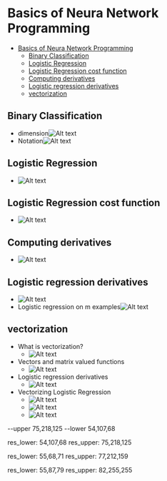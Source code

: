 # Basics of Neura Network Programming

- [Basics of Neura Network Programming](#basics-of-neura-network-programming)
  - [Binary Classification](#binary-classification)
  - [Logistic Regression](#logistic-regression)
  - [Logistic Regression cost function](#logistic-regression-cost-function)
  - [Computing derivatives](#computing-derivatives)
  - [Logistic regression derivatives](#logistic-regression-derivatives)
  - [vectorization](#vectorization)

## Binary Classification

- dimension![Alt text](images/image-2.png)
- Notation![Alt text](images/image-3.png)

## Logistic Regression

- ![Alt text](images/image-4.png)

## Logistic Regression cost function

- ![Alt text](images/image-5.png)

## Computing derivatives

- ![Alt text](images/image-6.png)

## Logistic regression derivatives

- ![Alt text](images/image-7.png)
- Logistic regression on m examples![Alt text](images/image-8.png)

## vectorization

- What is vectorization?
  - ![Alt text](images/image-9.png)
- Vectors and matrix valued functions
  - ![Alt text](images/image-10.png)
- Logistic regression derivatives
  - ![Alt text](images/image-11.png)
- Vectorizing Logistic Regression
  - ![Alt text](images/image-12.png)
  - ![Alt text](images/image-14.png)
  - ![Alt text](images/image-13.png)

--upper
75,218,125
--lower
54,107,68

res_lower:  54,107,68
res_upper:  75,218,125

res_lower:  55,68,71
res_upper:  77,212,159

res_lower:  55,87,79
res_upper:  82,255,255